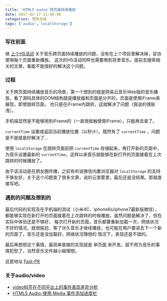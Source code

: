 ```yaml
---
title: 'HTML5 audio 跨页面持续播放'
date: 2017-01-17 11:48:40
categories: 项目总结
tags: ['audio','localStorage']
---
```


### 写在前面
继 [上个H5活动](http://bestcsser.cc/2016/12/26/h5-pimiao-game-project-summary/) 关于音乐跨页面持续播放的问题，没有在上个项目里解决掉，妥协使用每个页面重新播放。
这次的H5活动同样也需要用到背景音乐。提前去搜索相关的文章，看能不能很好的解决这个问题。


### 过程
关于跨页面持续播放音乐的场景，第一个想到的就是网易云音乐Web版的音乐播放，看了源码具体的DOM结构就是播放器和页面是分开的，页面是使用iFrame来展现，即使跳转页面，
也只是在iFrame内跳转，这就解决了问题（我说的很肤浅）。

手机端显然是不能够用到iFrame的（一直很抵触使用iFrame）。只能再去查了。

`currentTime` 设置或返回当前播放位置（以秒计）。既然有了 `currentTime` ，问题是不是就是好解决了...

使用 `localStorage` 在跳转页面前把 `currentTime` 存储起来，再打开新的页面中，为音乐设置最新的 `currentTime`，这样以来音乐就能够在新打开的页面接着在上次跳转的时候播放了。

由于该活动是在朋友圈传播，之前有听说微信内置浏览器对 `localStorage` 的支持不够友好，关于这个问题查了很多文章，说的云里雾里，最后还是没结果。那就直接写吧。


### 遇到的问题及想到的
最后代码的实现及在手机端的测试（小米4C，iphone6s/iphone7最新版微信），都能够实现在新打开的页面接着在上次跳转的时候播放。虽然问题是解决了，但在实际中体验还是不够好，
每次打开新的页面，音乐都要重新加载一次，网络状况不好的情况，就很尴尬，等了许久音乐才继续播放，也可能在用户要进去下一个新的页面了，音乐还是没加载好。网络状况理想的
情况下，表现还是不错的。

最后再想想这个事情，最简单直接的实现就是 单页面 来开发。就不用为音乐的事情犯愁了，当然音乐文件越小越理想。

这是地址 [Fast-PK](http://coding-living.coding.me/Fast-PK-H5)


### 关于audio/video
- [video标签在不同平台上的事件表现差异分析](http://imweb.io/topic/560a6015c2317a8c3e086207)
- [HTML5 Audio-使用 Media 事件添加进度栏](http://www.xuanfengge.com/html5-audio-using-a-media-event-to-add-a-progress-bar.html)
